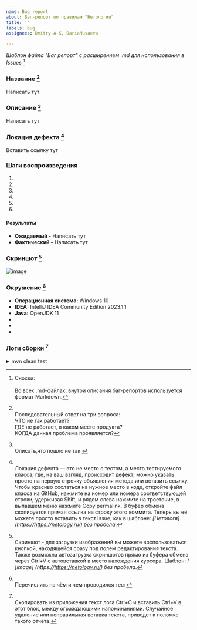 ```yaml
---
name: Bug report
about: Баг-репорт по правилам "Нетологии"
title: ''
labels: bug
assignees: Dmitry-A-K, DariaMusaeva

---
```


*Шаблон файла "Баг репорт" с расширением .md для использования в Issues [^1]*
[^1]: Сноски:<br><br>Во всех .md-файлах, внутри описания баг-репортов используется формат Markdown.

### Название [^2]
Написать тут

<!-- Писать над этой строкой, текст ниже окажется в сносках -->
[^2]: <br>Последовательный ответ на три вопроса:
<br>  ЧТО не так работает?
<br>  ГДЕ не работает, в каком месте продукта?
<br>  КОГДА данная проблема проявляется?

### Описание [^3]
Написать тут

<!-- Писать над этой строкой, текст ниже окажется в сносках -->
[^3]: <br>Описать,что пошло не так.

### Локация дефекта [^4]
Вставить ссылку тут

<!-- Писать над этой строкой, текст ниже окажется в сносках -->
[^4]: <br>Локация дефекта — это не место с тестом, а место тестируемого класса, где, на ваш взгляд, происходит дефект; можно указать просто на первую строчку объявления метода или вставить ссылку.
Чтобы красиво сослаться на нужное место в коде, откройте файл класса на GitHub, нажмите на номер или номера соответствующей строки, удерживая Shift, и рядом слева нажмите на троеточие, в выпавшем меню нажмите Copy permalink. В буфер обмена скопируется прямая ссылка на строку этого коммита. Теперь вы её можете просто вставить в текст Issue, как в шаблоне: *[Нетологя] (https://https://netology.ru/) без пробела*.

### Шаги воспроизведения
1. 
2. 
3. 
4. 
5. 
6. 

#### Результаты
* **Ожидаемый -**  Написать тут
* **Фактический -** Написать тут

### Скриншот [^5]
![image]( )

<!-- Писать над этой строкой, текст ниже окажется в сносках -->
[^5]: <br>Скриншот - для загрузки изображений вы можете воспользоваться кнопкой, находящейся сразу под полем редактирования текста. Также возможна автозагрузка скриншотов прямо из буфера обмена через Ctrl+V с автовставкой в место нахождения курсора. Шаблон: *![image] (https://https://netology.ru/) без пробела*.

### Окружение [^6]
* **Операционная система:** Windows 10
* **IDEA:** IntelliJ IDEA Community Edition 2023.1.1
* **Java:** OpenJDK 11
*
*
*

<!-- Писать над этой строкой, текст ниже окажется в сносках -->
[^6]: <br>Перечислить на чём и чем проводился тест

### Логи сборки [^7]
<!-- ВНИМАНИЕ, НЕ ТРОГАТЬ СЛЕДУЩЮУ СТРОКУ -->
[^7]: <br>Скопировать из приложения текст лога Ctrl+C и вставить Ctrl+V в этот блок, между ограждающими напоминаниями. Случайное удаление или неправильная вставка текста, приведет к поломке такого отчета.
<!-- ВНИМАНИЕ, НЕ ТРОГАТЬ СЛЕДУЩИЕ 5 СТРОК -->
<details>
<summary>mvn clean test</summary>
  
```txt
<!-- Вставить ПОД этой строкой, лог ошибки из приложения -->

ТУТ ВСТАВИТЬ ЛОГ

<!-- Вставить НАД этой строкой, лог ошибки из приложения -->
```
</details>
<!-- ВНИМАНИЕ, НЕ ТРОГАТЬ 3 СТРОКИ НАД ЭТОЙ -->
